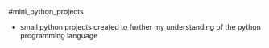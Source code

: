 #mini_python_projects
- small python projects created to further my understanding of the python programming language
